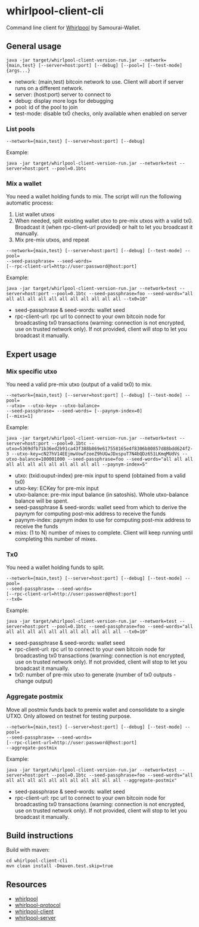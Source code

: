 # whirlpool-client-cli

Command line client for [Whirlpool](https://github.com/Samourai-Wallet/Whirlpool) by Samourai-Wallet.


## General usage
```
java -jar target/whirlpool-client-version-run.jar --network={main,test} [--server=host:port] [--debug] [--pool=] [--test-mode] {args...}
```
- network: (main,test) bitcoin network to use. Client will abort if server runs on a different network.
- server: (host:port) server to connect to
- debug: display more logs for debugging
- pool: id of the pool to join
- test-mode: disable tx0 checks, only available when enabled on server

### List pools
```
--network={main,test} [--server=host:port] [--debug]
```

Example:
```
java -jar target/whirlpool-client-version-run.jar --network=test --server=host:port --pool=0.1btc
```

### Mix a wallet
You need a wallet holding funds to mix. The script will run the following automatic process:
1. List wallet utxos
2. When needed, split existing wallet utxo to pre-mix utxos with a valid tx0. Broadcast it (when rpc-client-url provided) or halt to let you broadcast it manually.
3. Mix pre-mix utxos, and repeat

```
--network={main,test} [--server=host:port] [--debug] [--test-mode] --pool=
--seed-passphrase= --seed-words=
[--rpc-client-url=http://user:password@host:port]
```

Example:
```
java -jar target/whirlpool-client-version-run.jar --network=test --server=host:port --pool=0.1btc --seed-passphrase=foo --seed-words="all all all all all all all all all all all all --tx0=10"
```
- seed-passphrase & seed-words: wallet seed
- rpc-client-url: rpc url to connect to your own bitcoin node for broadcasting tx0 transactions (warning: connection is not encrypted, use on trusted network only). If not provided, client will stop to let you broadcast it manually.

## Expert usage

### Mix specific utxo
You need a valid pre-mix utxo (output of a valid tx0) to mix.
```
--network={main,test} [--server=host:port] [--debug] [--test-mode] --pool=
--utxo= --utxo-key= --utxo-balance=
--seed-passphrase= --seed-words= [--paynym-index=0]
[--mixs=1]
```

Example:
```
java -jar target/whirlpool-client-version-run.jar --network=test --server=host:port --pool=0.1btc --utxo=5369dfb71b36ed2b91ca43f388b869e617558165e4f8306b80857d88bdd624f2-3 --utxo-key=cN27hV14EEjmwVowfzoeZ9hUGwJDxspuT7N4bQDz651LKmqMUdVs --utxo-balance=100001000 --seed-passphrase=foo --seed-words="all all all all all all all all all all all all --paynym-index=5"
```
- utxo: (txid:ouput-index) pre-mix input to spend (obtained from a valid tx0)
- utxo-key: ECKey for pre-mix input
- utxo-balance: pre-mix input balance (in satoshis). Whole utxo-balance balance will be spent.
- seed-passphrase & seed-words: wallet seed from which to derive the paynym for computing post-mix address to receive the funds
- paynym-index: paynym index to use for computing post-mix address to receive the funds
- mixs: (1 to N) number of mixes to complete. Client will keep running until completing this number of mixes.


### Tx0
You need a wallet holding funds to split.
```
--network={main,test} [--server=host:port] [--debug] [--test-mode] --pool=
--seed-passphrase= --seed-words=
[--rpc-client-url=http://user:password@host:port]
--tx0=
```

Example:
```
java -jar target/whirlpool-client-version-run.jar --network=test --server=host:port --pool=0.1btc --seed-passphrase=foo --seed-words="all all all all all all all all all all all all --tx0=10"
```
- seed-passphrase & seed-words: wallet seed
- rpc-client-url: rpc url to connect to your own bitcoin node for broadcasting tx0 transactions (warning: connection is not encrypted, use on trusted network only). If not provided, client will stop to let you broadcast it manually.
- tx0: number of pre-mix utxo to generate (number of tx0 outputs - change output)

### Aggregate postmix
Move all postmix funds back to premix wallet and consolidate to a single UTXO.
Only allowed on testnet for testing purpose.
```
--network={main,test} [--server=host:port] [--debug] [--test-mode] --pool=
--seed-passphrase= --seed-words=
[--rpc-client-url=http://user:password@host:port]
--aggregate-postmix
```

Example:
```
java -jar target/whirlpool-client-version-run.jar --network=test --server=host:port --pool=0.1btc --seed-passphrase=foo --seed-words="all all all all all all all all all all all all --aggregate-postmix"
```
- seed-passphrase & seed-words: wallet seed
- rpc-client-url: rpc url to connect to your own bitcoin node for broadcasting tx0 transactions (warning: connection is not encrypted, use on trusted network only). If not provided, client will stop to let you broadcast it manually.


## Build instructions
Build with maven:

```
cd whirlpool-client-cli
mvn clean install -Dmaven.test.skip=true
```

## Resources
 * [whirlpool](https://github.com/Samourai-Wallet/Whirlpool)
 * [whirlpool-protocol](https://github.com/Samourai-Wallet/whirlpool-protocol)
 * [whirlpool-client](https://github.com/Samourai-Wallet/whirlpool-client)
 * [whirlpool-server](https://github.com/Samourai-Wallet/whirlpool-server)
